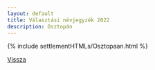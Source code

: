 ```yaml
---
layout: default
title: Választási névjegyzék 2022
description: Osztopán
---
```


{% include settlementHTMLs/Osztopaan.html %}

[Vissza](./)